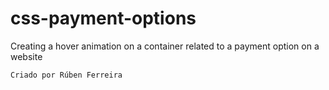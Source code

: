 # css-payment-options
Creating a hover animation on a container related to a payment option on a website

```
Criado por Rúben Ferreira
```
